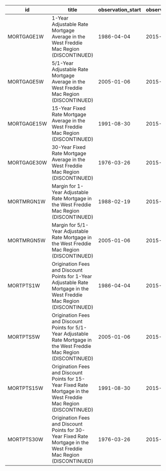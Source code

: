| id          | title                                                                                                                    | observation_start   | observation_end   |
|-------------|--------------------------------------------------------------------------------------------------------------------------|---------------------|-------------------|
| MORTGAGE1W  | 1-Year Adjustable Rate Mortgage Average in the West Freddie Mac Region (DISCONTINUED)                                    | 1986-04-04          | 2015-12-31        |
| MORTGAGE5W  | 5/1-Year Adjustable Rate Mortgage Average in the West Freddie Mac Region (DISCONTINUED)                                  | 2005-01-06          | 2015-12-31        |
| MORTGAGE15W | 15-Year Fixed Rate Mortgage Average in the West Freddie Mac Region (DISCONTINUED)                                        | 1991-08-30          | 2015-12-31        |
| MORTGAGE30W | 30-Year Fixed Rate Mortgage Average in the West Freddie Mac Region (DISCONTINUED)                                        | 1976-03-26          | 2015-12-31        |
| MORTMRGN1W  | Margin for 1-Year Adjustable Rate Mortgage in the West Freddie Mac Region (DISCONTINUED)                                 | 1988-02-19          | 2015-12-31        |
| MORTMRGN5W  | Margin for 5/1-Year Adjustable Rate Mortgage in the West Freddie Mac Region (DISCONTINUED)                               | 2005-01-06          | 2015-12-31        |
| MORTPTS1W   | Origination Fees and Discount Points for 1-Year Adjustable Rate Mortgage in the West Freddie Mac Region (DISCONTINUED)   | 1986-04-04          | 2015-12-31        |
| MORTPTS5W   | Origination Fees and Discount Points for 5/1-Year Adjustable Rate Mortgage in the West Freddie Mac Region (DISCONTINUED) | 2005-01-06          | 2015-12-31        |
| MORTPTS15W  | Origination Fees and Discount Points for 15-Year Fixed Rate Mortgage in the West Freddie Mac Region (DISCONTINUED)       | 1991-08-30          | 2015-12-31        |
| MORTPTS30W  | Origination Fees and Discount Points for 30-Year Fixed Rate Mortgage in the West Freddie Mac Region (DISCONTINUED)       | 1976-03-26          | 2015-12-31        |